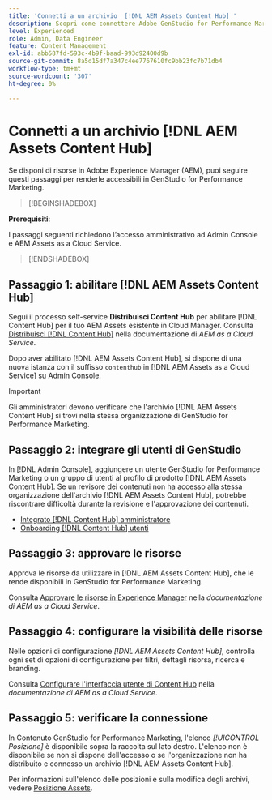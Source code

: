 ```yaml
---
title: 'Connetti a un archivio  [!DNL AEM Assets Content Hub] '
description: Scopri come connettere Adobe GenStudio for Performance Marketing a un archivio Adobe Experience Manager (AEM) [!DNL Content Hub] e sfruttare i contenuti approvati esistenti.
level: Experienced
role: Admin, Data Engineer
feature: Content Management
exl-id: abb587fd-593c-4b9f-baad-993d92400d9b
source-git-commit: 8a5d15df7a347c4ee7767610fc9bb23fc7b71db4
workflow-type: tm+mt
source-wordcount: '307'
ht-degree: 0%

---
```


# Connetti a un archivio [!DNL AEM Assets Content Hub]

Se disponi di risorse in Adobe Experience Manager (AEM), puoi seguire questi passaggi per renderle accessibili in GenStudio for Performance Marketing.

>[!BEGINSHADEBOX]

**Prerequisiti**:

I passaggi seguenti richiedono l’accesso amministrativo ad Admin Console e AEM Assets as a Cloud Service.

>[!ENDSHADEBOX]

## Passaggio 1: abilitare [!DNL AEM Assets Content Hub]

Segui il processo self-service **Distribuisci Content Hub** per abilitare [!DNL Content Hub] per il tuo AEM Assets esistente in Cloud Manager. Consulta [Distribuisci [!DNL Content Hub]](https://experienceleague.adobe.com/en/docs/experience-manager-cloud-service/content/assets/content-hub/deploy-content-hub) nella documentazione di _AEM as a Cloud Service_.

Dopo aver abilitato [!DNL AEM Assets Content Hub], si dispone di una nuova istanza con il suffisso `contenthub` in [!DNL AEM Assets as a Cloud Service] su Admin Console.

>[!IMPORTANT]
>
>Gli amministratori devono verificare che l&#39;archivio [!DNL AEM Assets Content Hub] si trovi nella stessa organizzazione di GenStudio for Performance Marketing.

## Passaggio 2: integrare gli utenti di GenStudio

In [!DNL Admin Console], aggiungere un utente GenStudio for Performance Marketing o un gruppo di utenti al profilo di prodotto [!DNL AEM Assets Content Hub]. Se un revisore dei contenuti non ha accesso alla stessa organizzazione dell&#39;archivio [!DNL AEM Assets Content Hub], potrebbe riscontrare difficoltà durante la revisione e l&#39;approvazione dei contenuti.

- [Integrato [!DNL Content Hub] amministratore](https://experienceleague.adobe.com/en/docs/experience-manager-cloud-service/content/assets/content-hub/deploy-content-hub#onboard-content-hub-administrator)
- [Onboarding [!DNL Content Hub] utenti](https://experienceleague.adobe.com/en/docs/experience-manager-cloud-service/content/assets/content-hub/deploy-content-hub#onboard-content-hub-users)

## Passaggio 3: approvare le risorse

Approva le risorse da utilizzare in [!DNL AEM Assets Content Hub], che le rende disponibili in GenStudio for Performance Marketing.

Consulta [Approvare le risorse in Experience Manager](https://experienceleague.adobe.com/en/docs/experience-manager-cloud-service/content/assets/dynamicmedia/dynamic-media-open-apis/approve-assets) nella _documentazione di AEM as a Cloud Service_.

## Passaggio 4: configurare la visibilità delle risorse

Nelle opzioni di configurazione _[!DNL AEM Assets Content Hub]_, controlla ogni set di opzioni di configurazione per filtri, dettagli risorsa, ricerca e branding.

Consulta [Configurare l&#39;interfaccia utente di Content Hub](https://experienceleague.adobe.com/en/docs/experience-manager-cloud-service/content/assets/content-hub/configure-content-hub-ui-options) nella _documentazione di AEM as a Cloud Service_.

## Passaggio 5: verificare la connessione

In Contenuto GenStudio for Performance Marketing, l&#39;elenco _[!UICONTROL Posizione]_ è disponibile sopra la raccolta sul lato destro. L&#39;elenco non è disponibile se non si dispone dell&#39;accesso o se l&#39;organizzazione non ha distribuito e connesso un archivio [!DNL AEM Assets Content Hub].

Per informazioni sull&#39;elenco delle posizioni e sulla modifica degli archivi, vedere [Posizione Assets](manage-assets.md#assets-location).
